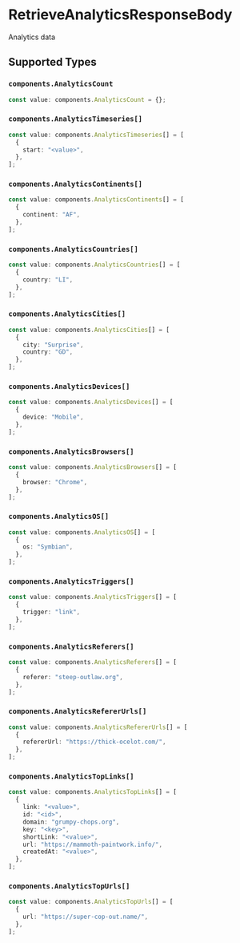 # RetrieveAnalyticsResponseBody

Analytics data


## Supported Types

### `components.AnalyticsCount`

```typescript
const value: components.AnalyticsCount = {};
```

### `components.AnalyticsTimeseries[]`

```typescript
const value: components.AnalyticsTimeseries[] = [
  {
    start: "<value>",
  },
];
```

### `components.AnalyticsContinents[]`

```typescript
const value: components.AnalyticsContinents[] = [
  {
    continent: "AF",
  },
];
```

### `components.AnalyticsCountries[]`

```typescript
const value: components.AnalyticsCountries[] = [
  {
    country: "LI",
  },
];
```

### `components.AnalyticsCities[]`

```typescript
const value: components.AnalyticsCities[] = [
  {
    city: "Surprise",
    country: "GD",
  },
];
```

### `components.AnalyticsDevices[]`

```typescript
const value: components.AnalyticsDevices[] = [
  {
    device: "Mobile",
  },
];
```

### `components.AnalyticsBrowsers[]`

```typescript
const value: components.AnalyticsBrowsers[] = [
  {
    browser: "Chrome",
  },
];
```

### `components.AnalyticsOS[]`

```typescript
const value: components.AnalyticsOS[] = [
  {
    os: "Symbian",
  },
];
```

### `components.AnalyticsTriggers[]`

```typescript
const value: components.AnalyticsTriggers[] = [
  {
    trigger: "link",
  },
];
```

### `components.AnalyticsReferers[]`

```typescript
const value: components.AnalyticsReferers[] = [
  {
    referer: "steep-outlaw.org",
  },
];
```

### `components.AnalyticsRefererUrls[]`

```typescript
const value: components.AnalyticsRefererUrls[] = [
  {
    refererUrl: "https://thick-ocelot.com/",
  },
];
```

### `components.AnalyticsTopLinks[]`

```typescript
const value: components.AnalyticsTopLinks[] = [
  {
    link: "<value>",
    id: "<id>",
    domain: "grumpy-chops.org",
    key: "<key>",
    shortLink: "<value>",
    url: "https://mammoth-paintwork.info/",
    createdAt: "<value>",
  },
];
```

### `components.AnalyticsTopUrls[]`

```typescript
const value: components.AnalyticsTopUrls[] = [
  {
    url: "https://super-cop-out.name/",
  },
];
```

